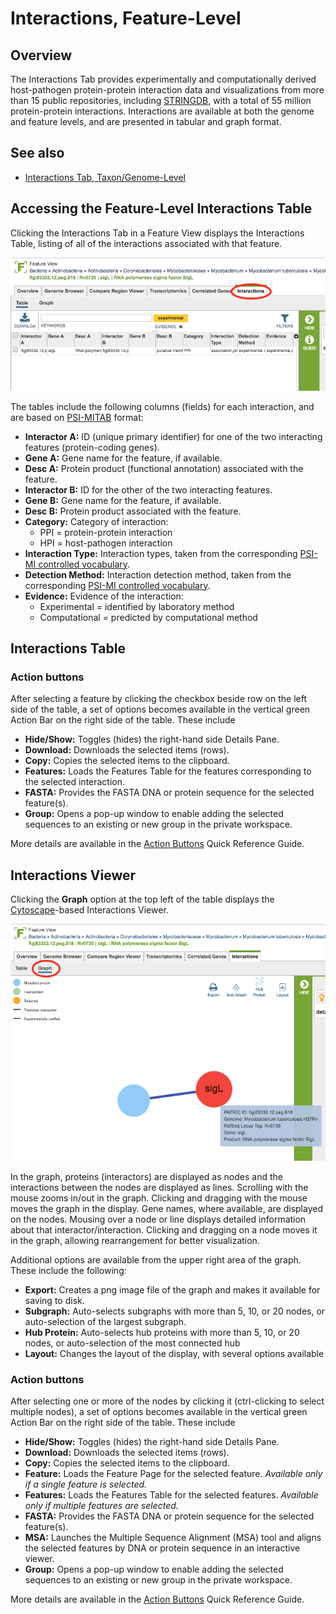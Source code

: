 # Interactions, Feature-Level

## Overview
The Interactions Tab provides experimentally and computationally derived host-pathogen protein-protein interaction data and visualizations from more than 15 public repositories, including [STRINGDB](https://string-db.org/), with a total of 55 million protein-protein interactions. Interactions are available at both the genome and feature levels, and are presented in tabular and graph format.

## See also
  * [Interactions Tab, Taxon/Genome-Level](/quick_references/organisms_taxon/interactions)

## Accessing the Feature-Level Interactions Table
Clicking the Interactions Tab in a Feature View displays the Interactions Table, listing of all of the interactions associated with that feature.

![Interactions Table, Feature-Level](../images/interactions_table_feature.png)

The tables include the following columns (fields) for each interaction, and are based on [PSI-MITAB](https://wiki.reactome.org/index.php/PSI-MITAB_interactions) format:

* **Interactor A:** ID (unique primary identifier) for one of the two interacting features (protein-coding genes).
* **Gene A:** Gene name for the feature, if available.
* **Desc A:** Protein product (functional annotation) associated with the feature.  
* **Interactor B:** ID for the other of the two interacting features.
* **Gene B:** Gene name for the feature, if available.
* **Desc B:** Protein product associated with the feature.  
* **Category:** Category of interaction: 
   * PPI = protein-protein interaction
   * HPI = host-pathogen interaction
* **Interaction Type:** Interaction types, taken from the corresponding [PSI-MI controlled vocabulary](https://www.ebi.ac.uk/ols/ontologies/mi).
* **Detection Method:** Interaction detection method, taken from the corresponding [PSI-MI controlled vocabulary](https://www.ebi.ac.uk/ols/ontologies/mi).
* **Evidence:** Evidence of the interaction:
  * Experimental = identified by laboratory method
  * Computational = predicted by computational method 

## Interactions Table

### Action buttons

After selecting a feature by clicking the checkbox beside row on the left side of the table, a set of options becomes available in the vertical green Action Bar on the right side of the table.  These include

* **Hide/Show:** Toggles (hides) the right-hand side Details Pane.
* **Download:**  Downloads the selected items (rows).
* **Copy:** Copies the selected items to the clipboard.
* **Features:** Loads the Features Table for the features corresponding to the selected interaction.
* **FASTA:** Provides the FASTA DNA or protein sequence for the selected feature(s).
* **Group:** Opens a pop-up window to enable adding the selected sequences to an existing or new group in the private workspace.

More details are available in the [Action Buttons](/quick_references/action_bar) Quick Reference Guide.

## Interactions Viewer
Clicking the **Graph** option at the top left of the table displays the [Cytoscape](http://www.cytoscape.org/)-based Interactions Viewer. 

![Interactions Viewer](../images/interactions_viewer_feature.png)

In the graph, proteins (interactors) are displayed as nodes and the interactions between the nodes are displayed as lines. Scrolling with the mouse zooms in/out in the graph.  Clicking and dragging with the mouse moves the graph in the display. Gene names, where available, are displayed on the nodes. Mousing over a node or line displays detailed information about that interactor/interaction. Clicking and dragging on a node moves it in the graph, allowing rearrangement for better visualization.

Additional options are available from the upper right area of the graph.  These include the following:

* **Export:** Creates a png image file of the graph and makes it available for saving to disk.
* **Subgraph:** Auto-selects subgraphs with more than 5, 10, or 20 nodes, or auto-selection of the largest subgraph.
* **Hub Protein:** Auto-selects hub proteins with more than 5, 10, or 20 nodes, or auto-selection of the most connected hub 
* **Layout:** Changes the layout of the display, with several options available
### Action buttons

After selecting one or more of the nodes by clicking it (ctrl-clicking to select multiple nodes), a set of options becomes available in the vertical green Action Bar on the right side of the table.  These include

* **Hide/Show:** Toggles (hides) the right-hand side Details Pane.
* **Download:**  Downloads the selected items (rows).
* **Copy:** Copies the selected items to the clipboard.
* **Feature:** Loads the Feature Page for the selected feature. *Available only if a single feature is selected.*
* **Features:** Loads the Features Table for the selected features. *Available only if multiple features are selected.*
* **FASTA:** Provides the FASTA DNA or protein sequence for the selected feature(s).
* **MSA:** Launches the Multiple Sequence Alignment (MSA) tool and aligns the selected features by DNA or protein sequence in an interactive viewer.
* **Group:** Opens a pop-up window to enable adding the selected sequences to an existing or new group in the private workspace.

More details are available in the [Action Buttons](/quick_references/action_bar) Quick Reference Guide.

